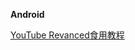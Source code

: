 **Android**

[YouTube Revanced食用教程](https://github.com/bilibili2233a/bilibili2233a/blob/main/存放文件/YouTube%20Revanced食用教程.md)
